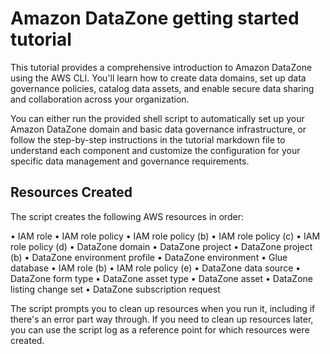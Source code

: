 # Amazon DataZone getting started tutorial

This tutorial provides a comprehensive introduction to Amazon DataZone using the AWS CLI. You'll learn how to create data domains, set up data governance policies, catalog data assets, and enable secure data sharing and collaboration across your organization.

You can either run the provided shell script to automatically set up your Amazon DataZone domain and basic data governance infrastructure, or follow the step-by-step instructions in the tutorial markdown file to understand each component and customize the configuration for your specific data management and governance requirements.

## Resources Created

The script creates the following AWS resources in order:

• IAM role
• IAM role policy
• IAM role policy (b)
• IAM role policy (c)
• IAM role policy (d)
• DataZone domain
• DataZone project
• DataZone project (b)
• DataZone environment profile
• DataZone environment
• Glue database
• IAM role (b)
• IAM role policy (e)
• DataZone data source
• DataZone form type
• DataZone asset type
• DataZone asset
• DataZone listing change set
• DataZone subscription request

The script prompts you to clean up resources when you run it, including if there's an error part way through. If you need to clean up resources later, you can use the script log as a reference point for which resources were created.